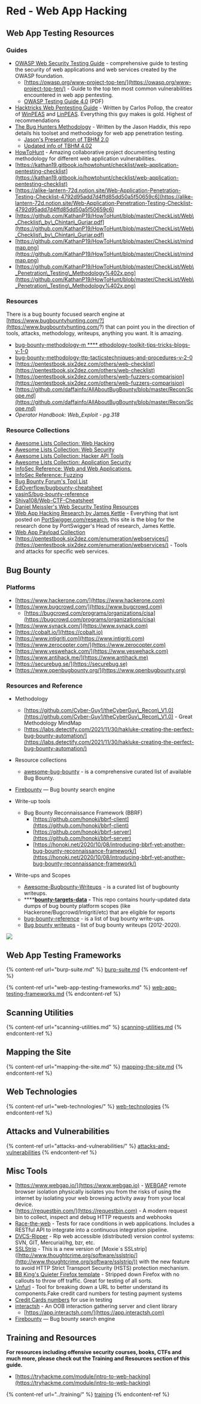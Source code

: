 # Red - Web App Hacking

## **Web App Testing Resources**

### **Guides**

* [OWASP Web Security Testing Guide](https://owasp.org/www-project-web-security-testing-guide/) -  comprehensive guide to testing the security of web applications and web services created by the OWASP foundation.
  * [https://owasp.org/www-project-top-ten/](https://owasp.org/www-project-top-ten/) - Guide to the top ten most common vulnerabilities encountered in web app pentesting.
  * [OWASP Testing Guide 4.0](https://www.owasp.org/images/1/19/OTGv4.pdf) (PDF)
* [Hacktricks Web Pentesting Guide](https://book.hacktricks.xyz/pentesting/pentesting-web) - Written by Carlos Pollop, the creator of [WinPEAS](https://github.com/carlospolop/privilege-escalation-awesome-scripts-suite) and [LinPEAS](https://github.com/carlospolop/privilege-escalation-awesome-scripts-suite). Everything this guy makes is gold. Highest of recommendations
* [The Bug Hunters Methodology](https://github.com/jhaddix/tbhm) - Written by the Jason Haddix, this repo details his toolset and methodology for web app penetration testing.
  * [Jason's Presentation of TBHM 2.0](https://docs.google.com/presentation/d/1VpRT8dFyTaFpQa9jhehtmGaC7TqQniMSYbUdlHN6VrY/edit#slide=id.p)
  * [Updated info of TBHM 4.02](https://docs.google.com/presentation/d/1MWWXXRvvesWL8V-GiwGssvg4iDM58\_RMeI\_SZ65VXwQ/mobilepresent?slide=id.p)
* [HowToHunt](https://kathan19.gitbook.io/howtohunt/) - Amazing collaborative project documenting testing methodology for different web application vulnerabilities.
* [https://kathan19.gitbook.io/howtohunt/checklist/web-application-pentesting-checklist](https://kathan19.gitbook.io/howtohunt/checklist/web-application-pentesting-checklist)
* [https://alike-lantern-72d.notion.site/Web-Application-Penetration-Testing-Checklist-4792d95add7d4ffd85dd50a5f50659c6](https://alike-lantern-72d.notion.site/Web-Application-Penetration-Testing-Checklist-4792d95add7d4ffd85dd50a5f50659c6)
* [https://github.com/KathanP19/HowToHunt/blob/master/CheckList/Web\_Checklist\_by\_Chintan\_Gurjar.pdf](https://github.com/KathanP19/HowToHunt/blob/master/CheckList/Web\_Checklist\_by\_Chintan\_Gurjar.pdf)
* [https://github.com/KathanP19/HowToHunt/blob/master/CheckList/mindmap.png](https://github.com/KathanP19/HowToHunt/blob/master/CheckList/mindmap.png)
* [https://github.com/KathanP19/HowToHunt/blob/master/CheckList/Web\_Penetration\_Testing\_Methodology%402x.png](https://github.com/KathanP19/HowToHunt/blob/master/CheckList/Web\_Penetration\_Testing\_Methodology%402x.png)

### Resources

There is a bug bounty focused search engine at [https://www.bugbountyhunting.com/?](https://www.bugbountyhunting.com/?) that can point you in the direction of  tools, attacks, methodology, writeups, anything you want. It is amazing.

* [bug-bounty-methodology-m **** ethodology-toolkit-tips-tricks-blogs-v-1-0](https://eforensicsmag.com/bug-bounty-methodology-methodology-toolkit-tips-tricks-blogs-v-1-0-by-sanyam-chawla/)
* [bug-bounty-methodology-ttp-tacticstechniques-and-procedures-v-2-0](https://eforensicsmag.com/bug-bounty-methodology-ttp-tacticstechniques-and-procedures-v-2-0/)
* [https://pentestbook.six2dez.com/others/web-checklist](https://pentestbook.six2dez.com/others/web-checklist)
* [https://pentestbook.six2dez.com/others/web-fuzzers-comparision](https://pentestbook.six2dez.com/others/web-fuzzers-comparision)
* [https://github.com/daffainfo/AllAboutBugBounty/blob/master/Recon/Scope.md](https://github.com/daffainfo/AllAboutBugBounty/blob/master/Recon/Scope.md)
* _Operator Handbook: Web\_Exploit - pg.318_

### **Resource Collections**

* [Awesome Lists Collection: Web Hacking](https://github.com/infoslack/awesome-web-hacking)
* [Awesome Lists Collection: Web Security](https://github.com/qazbnm456/awesome-web-security)
* [Awesome Lists Collection: Hacker API Tools](https://github.com/Hacker0x01/awesome-hacker-api-tools)
* [Awesome Lists Collection: Application Security](https://github.com/paragonie/awesome-appsec)
* [InfoSec Reference: Web and Web Applications.](https://github.com/rmusser01/Infosec\_Reference/blob/master/Draft/Web.md)
* [InfoSec Reference: Fuzzing](https://github.com/rmusser01/Infosec\_Reference/blob/master/Draft/Fuzzing.md)
* [Bug Bounty Forum's Tool List](https://bugbountyforum.com/tools/)
* [EdOverflow/bugbounty-cheatsheet](https://github.com/EdOverflow/bugbounty-cheatsheet)
* [yasinS/bug-bounty-reference](https://github.com/yasinS/bug-bounty-reference)
* [Shiva108/Web-CTF-Cheatsheet](https://github.com/Shiva108/CTF-notes/tree/master/Web-CTF-Cheatsheet)
* [Daniel Meissler's Web Security Testing Resources](https://danielmiessler.com/projects/webappsec\_testing\_resources/)
* [Web App Hacking Research by James Kettle](https://skeletonscribe.net) - Everything that isnt posted on [PortSwigger.com/research](https://portswigger.net/research), this site is the blog for the research done by PortSwigger's Head of research, James Kettle.
* [Web App Payload Collection](https://github.com/foospidy/payloads)
* [https://pentestbook.six2dez.com/enumeration/webservices/](https://pentestbook.six2dez.com/enumeration/webservices/) - Tools and attacks for specific web services.

## **Bug Bounty**

### Platforms

* [https://www.hackerone.com/](https://www.hackerone.com)
* [https://www.bugcrowd.com/](https://www.bugcrowd.com)
  * [https://bugcrowd.com/programs/organizations/cisa](https://bugcrowd.com/programs/organizations/cisa)
* [https://www.synack.com/](https://www.synack.com)
* [https://cobalt.io/](https://cobalt.io)
* [https://www.intigriti.com](https://www.intigriti.com)
* [https://www.zerocopter.com/](https://www.zerocopter.com)
* [https://www.yeswehack.com/](https://www.yeswehack.com)
* [https://www.antihack.me/](https://www.antihack.me)
* [https://securebug.se/](https://securebug.se)
* [https://www.openbugbounty.org/](https://www.openbugbounty.org)

### Resources and Reference

*   Methodology

    * [https://github.com/Cyber-Guy1/theCyberGuy\_Recon\_V1.0](https://github.com/Cyber-Guy1/theCyberGuy\_Recon\_V1.0) - Great Methodology MindMap
    * [https://labs.detectify.com/2021/11/30/hakluke-creating-the-perfect-bug-bounty-automation/](https://labs.detectify.com/2021/11/30/hakluke-creating-the-perfect-bug-bounty-automation/)


* Resource collections
  * [awesome-bug-bounty](https://github.com/djadmin/awesome-bug-bounty) - is a comprehensive curated list of available Bug Bounty.
* [Firebounty](https://firebounty.com) — Bug bounty search engine
* Write-up tools
  * Bug Bounty Reconnaissance Framework (BBRF)
    * [https://github.com/honoki/bbrf-client](https://github.com/honoki/bbrf-client)
    * [https://github.com/honoki/bbrf-server](https://github.com/honoki/bbrf-server)
    * [https://honoki.net/2020/10/08/introducing-bbrf-yet-another-bug-bounty-reconnaissance-framework/](https://honoki.net/2020/10/08/introducing-bbrf-yet-another-bug-bounty-reconnaissance-framework/)
* Write-ups and Scopes
  * [Awesome-Bugbounty-Writeups](https://github.com/devanshbatham/Awesome-Bugbounty-Writeups) - is a curated list of bugbounty writeups.
  * ****[**bounty-targets-data**](https://github.com/arkadiyt/bounty-targets-data) **-** This repo contains hourly-updated data dumps of bug bounty platform scopes (like Hackerone/Bugcrowd/Intigriti/etc) that are eligible for reports
  * [bug-bounty-reference](https://github.com/ngalongc/bug-bounty-reference) - is a list of bug bounty write-ups.
  * [Bug bounty writeups](https://pentester.land/list-of-bug-bounty-writeups.html) - list of bug bounty writeups (2012-2020).

![](<../.gitbook/assets/image (25).png>)

## Web App Testing Frameworks

{% content-ref url="burp-suite.md" %}
[burp-suite.md](burp-suite.md)
{% endcontent-ref %}

{% content-ref url="web-app-testing-frameworks.md" %}
[web-app-testing-frameworks.md](web-app-testing-frameworks.md)
{% endcontent-ref %}

## **Scanning Utilities**

{% content-ref url="scanning-utilities.md" %}
[scanning-utilities.md](scanning-utilities.md)
{% endcontent-ref %}

## **Mapping the Site**

{% content-ref url="mapping-the-site.md" %}
[mapping-the-site.md](mapping-the-site.md)
{% endcontent-ref %}

## Web Technologies

{% content-ref url="web-technologies/" %}
[web-technologies](web-technologies/)
{% endcontent-ref %}

## **Attacks and Vulnerabilities**

{% content-ref url="attacks-and-vulnerabilities/" %}
[attacks-and-vulnerabilities](attacks-and-vulnerabilities/)
{% endcontent-ref %}

## **Misc Tools**

* [https://www.webgap.io/](https://www.webgap.io) - [WEBGAP](https://www.urbandictionary.com/define.php?term=webgap) remote browser isolation physically isolates you from the risks of using the internet by isolating your web browsing activity away from your local device.
* [https://requestbin.com/](https://requestbin.com) - A modern request bin to collect, inspect and debug HTTP requests and webhooks
* [Race-the-web](https://github.com/TheHackerDev/race-the-web) - Tests for race conditions in web applications. Includes a RESTful API to integrate into a continuous integration pipeline.
* [DVCS-Ripper](https://github.com/kost/dvcs-ripper) - Rip web accessible (distributed) version control systems: SVN, GIT, Mercurial/hg, bzr, etc.
* [SSLStrip](https://github.com/LeonardoNve/sslstrip2) - This is a new version of \[Moxie´s SSLstrip] ([http://www.thoughtcrime.org/software/sslstrip/](http://www.thoughtcrime.org/software/sslstrip/)) with the new feature to avoid HTTP Strict Transport Security (HSTS) protection mechanism.
* [BB King's Quieter Firefox template](https://bitbucket.org/mrbbking/quieter-firefox/src/master/) - Stripped down Firefox with no callouts to throw off traffic. Great for testing of all sorts.
* [Unfurl](https://dfir.blog/unfurl/) - Tool for breaking down a URL to better understand its components.Fake credit card numbers for testing payment systems
* [Credit Cards numbers](https://stripe.com/docs/testing#cards) for use in testing
* [interactsh](https://github.com/projectdiscovery/interactsh) - An OOB interaction gathering server and client library
  * [https://app.interactsh.com/](https://app.interactsh.com)
* [Firebounty](https://firebounty.com) — Bug bounty search engine

## **Training and Resources**

**For resources including offensive security courses, books, CTFs and much more, please check out the Training and Resources section of this guide.**

* [https://tryhackme.com/module/intro-to-web-hacking](https://tryhackme.com/module/intro-to-web-hacking)

{% content-ref url="../training/" %}
[training](../training/)
{% endcontent-ref %}
